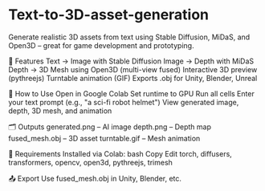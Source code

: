 # Text-to-3D-asset-generation
Generate realistic 3D assets from text using Stable Diffusion, MiDaS, and Open3D – great for game development and prototyping.

🚀 Features
Text → Image with Stable Diffusion
Image → Depth with MiDaS
Depth → 3D Mesh using Open3D (multi-view fused)
Interactive 3D preview (pythreejs)
Turntable animation (GIF)
Exports .obj for Unity, Blender, Unreal

🔧 How to Use
Open in Google Colab
Set runtime to GPU
Run all cells
Enter your text prompt (e.g., "a sci-fi robot helmet")
View generated image, depth, 3D mesh, and animation

🗂️ Outputs
generated.png – AI image
depth.png – Depth map
fused_mesh.obj – 3D asset
turntable.gif – Mesh animation

🧪 Requirements
Installed via Colab:
bash
Copy
Edit
torch, diffusers, transformers, opencv, open3d, pythreejs, trimesh

📤 Export
Use fused_mesh.obj in Unity, Blender, etc.
